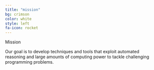 ```yaml
---
title: "mission"
bg: crimson
color: white
style: left
fa-icon: rocket
---
```


Mission

Our goal is to develop techniques and tools that exploit automated reasoning and large amounts of computing power to tackle challenging programming problems.
